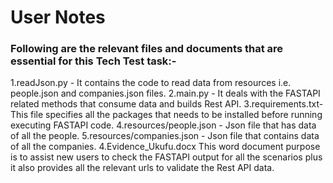 # User Notes

### Following are the relevant files and documents that are essential for this Tech Test task:-

1.readJson.py - It contains the code to read data from resources i.e. people.json and companies.json files.
2.main.py - It deals with the FASTAPI related methods that consume data and builds Rest API.
3.requirements.txt- This file specifies all the packages that needs to be installed before running executing FASTAPI code.
4.resources/people.json - Json file that has data of all the people.
5.resources/companies.json - Json file that contains data of all the companies.
4.Evidence_Ukufu.docx This word document purpose is to assist new users to check the FASTAPI output for all the scenarios plus it also provides all the relevant urls to validate the Rest API data.
